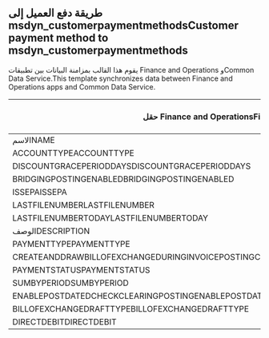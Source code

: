 ## <a name="customer-payment-method-to-msdyn_customerpaymentmethods"></a><span data-ttu-id="ecb7f-101">طريقة دفع العميل إلى msdyn_customerpaymentmethods</span><span class="sxs-lookup"><span data-stu-id="ecb7f-101">Customer payment method to msdyn_customerpaymentmethods</span></span>

<span data-ttu-id="ecb7f-102">يقوم هذا القالب بمزامنة البيانات بين تطبيقات Finance and Operations وCommon Data Service.</span><span class="sxs-lookup"><span data-stu-id="ecb7f-102">This template synchronizes data between Finance and Operations apps and Common Data Service.</span></span>

<span data-ttu-id="ecb7f-103">حقل Finance and Operations</span><span class="sxs-lookup"><span data-stu-id="ecb7f-103">Finance and Operations field</span></span> | <span data-ttu-id="ecb7f-104">نوع التعيين</span><span class="sxs-lookup"><span data-stu-id="ecb7f-104">Map type</span></span> | <span data-ttu-id="ecb7f-105">حقل Dynamics 365 الآخر</span><span class="sxs-lookup"><span data-stu-id="ecb7f-105">Other Dynamics 365 field</span></span> | <span data-ttu-id="ecb7f-106">القيمة الافتراضية</span><span class="sxs-lookup"><span data-stu-id="ecb7f-106">Default value</span></span>
---|---|---|---
<span data-ttu-id="ecb7f-107">الاسم</span><span class="sxs-lookup"><span data-stu-id="ecb7f-107">NAME</span></span> | = | <span data-ttu-id="ecb7f-108">msdyn_name</span><span class="sxs-lookup"><span data-stu-id="ecb7f-108">msdyn_name</span></span> | 
<span data-ttu-id="ecb7f-109">ACCOUNTTYPE</span><span class="sxs-lookup"><span data-stu-id="ecb7f-109">ACCOUNTTYPE</span></span> | >< | <span data-ttu-id="ecb7f-110">msdyn_accounttype</span><span class="sxs-lookup"><span data-stu-id="ecb7f-110">msdyn_accounttype</span></span> | 
<span data-ttu-id="ecb7f-111">DISCOUNTGRACEPERIODDAYS</span><span class="sxs-lookup"><span data-stu-id="ecb7f-111">DISCOUNTGRACEPERIODDAYS</span></span> | = | <span data-ttu-id="ecb7f-112">msdyn_discountgraceperioddays</span><span class="sxs-lookup"><span data-stu-id="ecb7f-112">msdyn_discountgraceperioddays</span></span> | 
<span data-ttu-id="ecb7f-113">BRIDGINGPOSTINGENABLED</span><span class="sxs-lookup"><span data-stu-id="ecb7f-113">BRIDGINGPOSTINGENABLED</span></span> | >< | <span data-ttu-id="ecb7f-114">msdyn_bridgingpostingenabled</span><span class="sxs-lookup"><span data-stu-id="ecb7f-114">msdyn_bridgingpostingenabled</span></span> | 
<span data-ttu-id="ecb7f-115">ISSEPA</span><span class="sxs-lookup"><span data-stu-id="ecb7f-115">ISSEPA</span></span> | >< | <span data-ttu-id="ecb7f-116">msdyn_issepa</span><span class="sxs-lookup"><span data-stu-id="ecb7f-116">msdyn_issepa</span></span> | 
<span data-ttu-id="ecb7f-117">LASTFILENUMBER</span><span class="sxs-lookup"><span data-stu-id="ecb7f-117">LASTFILENUMBER</span></span> | = | <span data-ttu-id="ecb7f-118">msdyn_lastfilenumber</span><span class="sxs-lookup"><span data-stu-id="ecb7f-118">msdyn_lastfilenumber</span></span> | 
<span data-ttu-id="ecb7f-119">LASTFILENUMBERTODAY</span><span class="sxs-lookup"><span data-stu-id="ecb7f-119">LASTFILENUMBERTODAY</span></span> | = | <span data-ttu-id="ecb7f-120">msdyn_lastfilenumbertoday</span><span class="sxs-lookup"><span data-stu-id="ecb7f-120">msdyn_lastfilenumbertoday</span></span> | 
<span data-ttu-id="ecb7f-121">الوصف</span><span class="sxs-lookup"><span data-stu-id="ecb7f-121">DESCRIPTION</span></span> | = | <span data-ttu-id="ecb7f-122">msdyn_description</span><span class="sxs-lookup"><span data-stu-id="ecb7f-122">msdyn_description</span></span> | 
<span data-ttu-id="ecb7f-123">PAYMENTTYPE</span><span class="sxs-lookup"><span data-stu-id="ecb7f-123">PAYMENTTYPE</span></span> | >< | <span data-ttu-id="ecb7f-124">msdyn_paymenttype</span><span class="sxs-lookup"><span data-stu-id="ecb7f-124">msdyn_paymenttype</span></span> | 
<span data-ttu-id="ecb7f-125">CREATEANDDRAWBILLOFEXCHANGEDURINGINVOICEPOSTING</span><span class="sxs-lookup"><span data-stu-id="ecb7f-125">CREATEANDDRAWBILLOFEXCHANGEDURINGINVOICEPOSTING</span></span> | >< | <span data-ttu-id="ecb7f-126">msdyn_invoiceupdate</span><span class="sxs-lookup"><span data-stu-id="ecb7f-126">msdyn_invoiceupdate</span></span> | 
<span data-ttu-id="ecb7f-127">PAYMENTSTATUS</span><span class="sxs-lookup"><span data-stu-id="ecb7f-127">PAYMENTSTATUS</span></span> | >< | <span data-ttu-id="ecb7f-128">msdyn_paymentstatus</span><span class="sxs-lookup"><span data-stu-id="ecb7f-128">msdyn_paymentstatus</span></span> | 
<span data-ttu-id="ecb7f-129">SUMBYPERIOD</span><span class="sxs-lookup"><span data-stu-id="ecb7f-129">SUMBYPERIOD</span></span> | >< | <span data-ttu-id="ecb7f-130">msdyn_sumbyperiod</span><span class="sxs-lookup"><span data-stu-id="ecb7f-130">msdyn_sumbyperiod</span></span> | 
<span data-ttu-id="ecb7f-131">ENABLEPOSTDATEDCHECKCLEARINGPOSTING</span><span class="sxs-lookup"><span data-stu-id="ecb7f-131">ENABLEPOSTDATEDCHECKCLEARINGPOSTING</span></span> | >< | <span data-ttu-id="ecb7f-132">msdyn_enablepostdatescheckclearingposting</span><span class="sxs-lookup"><span data-stu-id="ecb7f-132">msdyn_enablepostdatescheckclearingposting</span></span> | 
<span data-ttu-id="ecb7f-133">BILLOFEXCHANGEDRAFTTYPE</span><span class="sxs-lookup"><span data-stu-id="ecb7f-133">BILLOFEXCHANGEDRAFTTYPE</span></span> | >< | <span data-ttu-id="ecb7f-134">msdyn_billofexchangedrafttype</span><span class="sxs-lookup"><span data-stu-id="ecb7f-134">msdyn_billofexchangedrafttype</span></span> | 
<span data-ttu-id="ecb7f-135">DIRECTDEBIT</span><span class="sxs-lookup"><span data-stu-id="ecb7f-135">DIRECTDEBIT</span></span> | >< | <span data-ttu-id="ecb7f-136">msdyn_directdebit</span><span class="sxs-lookup"><span data-stu-id="ecb7f-136">msdyn_directdebit</span></span> | 

